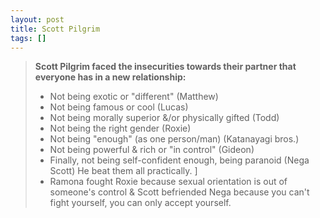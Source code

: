 ```yaml
---
layout: post
title: Scott Pilgrim
tags: []
---
```


> **Scott Pilgrim faced the insecurities towards their partner that everyone has in a new relationship:** 
>
> - Not being exotic or "different" (Matthew) 
> - Not being famous or cool (Lucas) 
> - Not being morally superior &/or physically gifted (Todd) 
> - Not being the right gender (Roxie) 
> - Not being "enough" (as one person/man) (Katanayagi bros.) 
> - Not being powerful & rich or "in control" (Gideon) 
> - Finally, not being self-confident enough, being paranoid (Nega Scott) He beat them all practically. ]
> - Ramona fought Roxie because sexual orientation is out of someone's control & Scott befriended Nega because you can't fight yourself, you can only accept yourself.